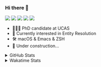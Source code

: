 ### Hi there 👋

[![](https://img.shields.io/badge/-Email-325180?logo=maildotru&logoColor=white&style=flat-square)](mailto:wang@tianshu.me)
[![](https://img.shields.io/badge/-GitHub-black?logo=GitHub&style=flat-square)](https://github.com/tshu-w)
[![](https://img.shields.io/badge/-Telegram-26a5e4?labelColor=fafafa&logo=telegram&style=flat-square)](https://t.me/tshu_w) 
[![](https://img.shields.io/badge/-Twitter-1da1f2?logo=Twitter&logoColor=white&style=flat-square)](https://twitter.com/tshu_w)
[![](https://komarev.com/ghpvc/?username=tshu-w&color=blueviolet&style=flat-square)]()



- 🧑🏻‍🎓 PhD candidate at UCAS
- 🔭 Currently interested in Entity Resolution
- 🛠 macOS & Emacs & ZSH
- 🚧 Under construction...

<details>

<summary>GitHub Stats</summary>

![Tianshu's GitHub stats](https://github-readme-stats.vercel.app/api?username=tshu-w&show_icons=true&theme=buefy&count_private=true)
  
</details>


<details>
  <summary>Wakatime Stats</summary>

  Currently, files accessed by tramp cannot be tracked by wakatime, see https://github.com/wakatime/wakatime-mode/issues/27
  <br>
  
<!--START_SECTION:waka-->
**I'm an Early 🐤** 

```text
🌞 Morning    53 commits     █████░░░░░░░░░░░░░░░░░░░░   20.0% 
🌆 Daytime    153 commits    ██████████████░░░░░░░░░░░   57.74% 
🌃 Evening    53 commits     █████░░░░░░░░░░░░░░░░░░░░   20.0% 
🌙 Night      6 commits      ░░░░░░░░░░░░░░░░░░░░░░░░░   2.26%

```
📅 **I'm Most Productive on Monday** 

```text
Monday       57 commits     █████░░░░░░░░░░░░░░░░░░░░   21.51% 
Tuesday      43 commits     ████░░░░░░░░░░░░░░░░░░░░░   16.23% 
Wednesday    15 commits     █░░░░░░░░░░░░░░░░░░░░░░░░   5.66% 
Thursday     14 commits     █░░░░░░░░░░░░░░░░░░░░░░░░   5.28% 
Friday       39 commits     ███░░░░░░░░░░░░░░░░░░░░░░   14.72% 
Saturday     53 commits     █████░░░░░░░░░░░░░░░░░░░░   20.0% 
Sunday       44 commits     ████░░░░░░░░░░░░░░░░░░░░░   16.6%

```


📊 **This Week I Spent My Time On** 

```text
💬 Programming Languages: 
Org                      7 hrs 24 mins       ████████████░░░░░░░░░░░░░   48.98% 
Emacs Lisp               4 hrs 34 mins       ███████░░░░░░░░░░░░░░░░░░   30.2% 
sh                       2 hrs 48 mins       ████░░░░░░░░░░░░░░░░░░░░░   18.52% 
Other                    12 mins             ░░░░░░░░░░░░░░░░░░░░░░░░░   1.34% 
Makefile                 6 mins              ░░░░░░░░░░░░░░░░░░░░░░░░░   0.73%

🔥 Editors: 
Emacs                    12 hrs 20 mins      ████████████████████░░░░░   81.48% 
Zsh                      2 hrs 48 mins       ████░░░░░░░░░░░░░░░░░░░░░   18.52%

🐱‍💻 Projects: 
Unknown Project          7 hrs 25 mins       ████████████░░░░░░░░░░░░░   49.0% 
emacs                    3 hrs 41 mins       ██████░░░░░░░░░░░░░░░░░░░   24.41% 
Terminal                 2 hrs 13 mins       ███░░░░░░░░░░░░░░░░░░░░░░   14.74% 
dotfiles                 29 mins             ░░░░░░░░░░░░░░░░░░░░░░░░░   3.21% 
Org                      24 mins             ░░░░░░░░░░░░░░░░░░░░░░░░░   2.7%

💻 Operating System: 
Mac                      14 hrs 54 mins      ████████████████████████░   98.43% 
Linux                    14 mins             ░░░░░░░░░░░░░░░░░░░░░░░░░   1.57%

```

**I Mostly Code in Python** 

```text
Python                   6 repos             ████████░░░░░░░░░░░░░░░░░   31.58% 
JavaScript               3 repos             ████░░░░░░░░░░░░░░░░░░░░░   15.79% 
HTML                     2 repos             ██░░░░░░░░░░░░░░░░░░░░░░░   10.53% 
Emacs Lisp               2 repos             ██░░░░░░░░░░░░░░░░░░░░░░░   10.53% 
TeX                      2 repos             ██░░░░░░░░░░░░░░░░░░░░░░░   10.53%

```



 Last Updated on 20/11/2021
<!--END_SECTION:waka-->
</details>
